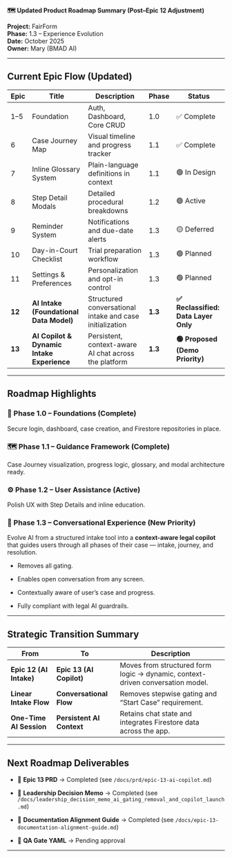 **🗺️ Updated Product Roadmap Summary (Post–Epic 12 Adjustment)**

**Project:** FairForm  
 **Phase:** 1.3 – Experience Evolution  
 **Date:** October 2025  
 **Owner:** Mary (BMAD AI)

---

## **Current Epic Flow (Updated)**

| Epic | Title | Description | Phase | Status |
| ----- | ----- | ----- | ----- | ----- |
| 1–5 | Foundation | Auth, Dashboard, Core CRUD | 1.0 | ✅ Complete |
| 6 | Case Journey Map | Visual timeline and progress tracker | 1.1 | ✅ Complete |
| 7 | Inline Glossary System | Plain-language definitions in context | 1.1 | 🟢 In Design |
| 8 | Step Detail Modals | Detailed procedural breakdowns | 1.2 | 🟢 Active |
| 9 | Reminder System | Notifications and due-date alerts | 1.3 | 🟡 Deferred |
| 10 | Day-in-Court Checklist | Trial preparation workflow | 1.3 | 🟢 Planned |
| 11 | Settings & Preferences | Personalization and opt-in control | 1.3 | 🟢 Planned |
| **12** | **AI Intake (Foundational Data Model)** | Structured conversational intake and case initialization | **1.3** | **✅ Reclassified: Data Layer Only** |
| **13** | **AI Copilot & Dynamic Intake Experience** | Persistent, context-aware AI chat across the platform | **1.3** | **🟢 Proposed (Demo Priority)** |

---

## **Roadmap Highlights**

### **🧱 Phase 1.0 – Foundations (Complete)**

Secure login, dashboard, case creation, and Firestore repositories in place.

### **🗺️ Phase 1.1 – Guidance Framework (Complete)**

Case Journey visualization, progress logic, glossary, and modal architecture ready.

### **⚙️ Phase 1.2 – User Assistance (Active)**

Polish UX with Step Details and inline education.

### **💬 Phase 1.3 – Conversational Experience (New Priority)**

Evolve AI from a structured intake tool into a **context-aware legal copilot** that guides users through all phases of their case — intake, journey, and resolution.

* Removes all gating.

* Enables open conversation from any screen.

* Contextually aware of user’s case and progress.

* Fully compliant with legal AI guardrails.

---

## **Strategic Transition Summary**

| From | To | Description |
| ----- | ----- | ----- |
| **Epic 12 (AI Intake)** | **Epic 13 (AI Copilot)** | Moves from structured form logic → dynamic, context-driven conversation model. |
| **Linear Intake Flow** | **Conversational Flow** | Removes stepwise gating and “Start Case” requirement. |
| **One-Time AI Session** | **Persistent AI Context** | Retains chat state and integrates Firestore data across the app. |

---

## **Next Roadmap Deliverables**

* 📄 **Epic 13 PRD** → Completed (see `/docs/prd/epic-13-ai-copilot.md`)

* 📄 **Leadership Decision Memo** → Completed (see `/docs/leadership_decision_memo_ai_gating_removal_and_copilot_launch.md`)

* 📄 **Documentation Alignment Guide** → Completed (see `/docs/epic-13-documentation-alignment-guide.md`)

* 📄 **QA Gate YAML** → Pending approval

---

